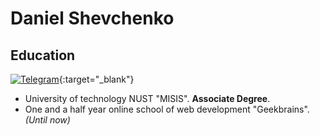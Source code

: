# Daniel Shevchenko
## Education
[![Telegram](https://svgshare.com/i/WJu.svg)](https://t.me/denkeel){:target="_blank"}
- University of technology NUST "MISIS". **Associate Degree**.
- One and a half year online school of web development "Geekbrains".  _(Until now)_
